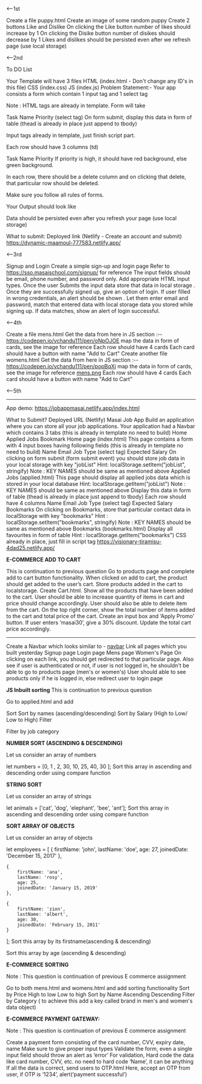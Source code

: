 <--1st 

Create a file puppy.html
Create an image of some random puppy
Create 2 buttons Like and Dislike
On clicking the Like button number of likes should increase by 1
On clicking the Disike button number of disikes should decrease by 1
Likes and dislikes should be persisted even after we refresh page (use local storage)


<--2nd

To DO List

Your Template will have 3 files
HTML (index.html - Don't change any ID's in this file)
CSS (index.css)
JS (index.js)
Problem Statement:-
Your app consists a form which contain 1 input tag and 1 select tag

Note : HTML tags are already in template.
Form will take

Task Name
Priority (select tag)
On form submit, display this data in form of table (thead is already in place just append to tbody)

Input tags already in template, just finish script part.

Each row should have 3 columns (td)

Task Name
Priority
If priority is high, it should have red background, else green background.

In each row, there should be a delete column and on clicking that delete, that particular row should be deleted.

Make sure you follow all rules of forms.

Your Output should look like

Data should be persisted even after you refresh your page (use local storage)

What to submit: Deployed link (Netlify - Create an account and submit)
https://dynamic-maamoul-777583.netlify.app/


<--3rd 


Signup and Login
Create a simple sign-up and login page
Refer to https://sso.masaischool.com/signup/ for reference
The input fields should be email, phone number, and password only.
Add appropriate HTML input types.
Once the user Submits the input data store that data in local storage .
Once they are successfully signed up, give an option of login.
If user filled in wrong credentials, an alert should be shown .
Let them enter email and password, match that entered data with local storage data you stored while signing up. If data matches, show an alert of login successful.


<--4th

Create a file mens.html
Get the data from here in JS section :--https://codepen.io/vchandu111/pen/oNpOJOE
map the data in form of cards, see the image for reference
Each row should have 4 cards
Each card should have a button with name "Add to Cart"
Create another file womens.html
Get the data from here in JS section :--https://codepen.io/vchandu111/pen/popBqXj
map the data in form of cards, see the image for reference
[mens.png](https://masai-course.s3.ap-south-1.amazonaws.com/editor/uploads/2022-04-23/mens_435215.png)
Each row should have 4 cards
Each card should have a button with name "Add to Cart"


<--5th

****

App demo:
https://jobappmasai.netlify.app/index.html

What to Submit?
Deployed URL (Netlify)
Masai Job App
Build an application where you can store all your job applications.
Your application had a Navbar which contains 3 tabs (this is already in template no need to build)
Home
Applied Jobs
Bookmark
Home page (index.html)
This page contains a form with 4 input boxes having following fields (this is already in template no need to build)
Name
Email
Job Type (select tag)
Expected Salary
On clicking on form submit (form submit event) you should store job data in your local storage with key "jobList"
Hint: localStorage.setItem("jobList", stringify)
Note : KEY NAMES should be same as mentioned above
Applied Jobs (applied.html)
This page should display all applied jobs data which is stored in your local database
Hint: localStorage.getItem("jobList")
Note : KEY NAMES should be same as mentioned above
Display this data in form of table (thead is already in place just append to tbody)
Each row should have 4 columns
Name
Email
Job Type (select tag)
Expected Salary
Bookmarks
On clicking on Bookmarks, store that particular contact data in localStorage with key "bookmarks"
Hint : localStorage.setItem("bookmarks", stringify)
Note : KEY NAMES should be same as mentioned above
Bookmarks (bookmarks.html)
Display all favourites in form of table
Hint : localStorage.getItem("bookmarks")
CSS already in place, just fill in script tag
https://visionary-tiramisu-4dad25.netlify.app/

**E-COMMERCE ADD TO CART**

This is continuation to previous question
Go to products page and complete add to cart button functionality.
When clicked on add to cart, the product should get added to the user’s cart.
Store products added in the cart to localstorage.
Create Cart.html. Show all the products that have been added to the cart.
User should be able to increase quantity of items in cart and price should change accordingly.
User should also be able to delete item from the cart.
On the top right corner, show the total number of items added to the cart and total price of the cart.
Create an input box and ‘Apply Promo’ button.
If user enters ‘masai30’, give a 30% discount. Update the total cart price accordingly.

****


Create a Navbar which looks similar to - [navbar](https://masai-course.s3.ap-south-1.amazonaws.com/editor/uploads/2022-04-23/nav_524058.png)
Link all pages which you built yesterday
Signup page
Login page
Mens page
Women's Page
On clicking on each link, you should get redirected to that particular page.
Also see if user is authenticated or not, if user is not logged in, he shouldn't be able to go to products page (men's or women's)
User should able to see products only if he is logged in, else redirect user to login page

**JS Inbuilt sorting**
This is continuation to previous question

Go to applied.html and add

Sort
Sort by names (ascending/descending)
Sort by Salary (High to Low/ Low to High)
Filter

Filter by job category


**NUMBER SORT (ASCENDING & DESCENDING)**

Let us consider an array of numbers

 let numbers = [0, 1 , 2, 30, 10, 25, 40, 30 ];
Sort this array in ascending and descending order using compare function

**STRING SORT**

Let us consider an array of strings

let animals = ['cat', 'dog', 'elephant', 'bee', 'ant'];
Sort this array in ascending and descending order using compare function

**SORT ARRAY OF OBJECTS**

Let us consider an array of objects

let employees = [
    {
        firstName: 'john',
        lastName: 'doe',
        age: 27,
        joinedDate: 'December 15, 2017'
    },

    {
        firstName: 'ana',
        lastName: 'rosy',
        age: 25,
        joinedDate: 'January 15, 2019'
    },

    {
        firstName: 'zion',
        lastName: 'albert',
        age: 30,
        joinedDate: 'February 15, 2011'
    }
];
Sort this array by its firstname(ascending & descending)

Sort this array by age (ascending & descending)

**E-COMMERCE SORTING**

Note : This question is continuation of previous E commerce assignment

Go to both mens.html and womens.html and add sorting functionality
Sort by Price
High to low
Low to high
Sort by Name
Ascending
Descending
Filter by Category ( to achieve this add a key called brand in men's and women's data object)

**E-COMMERCE PAYMENT GATEWAY:**

Note : This question is continuation of previous E commerce assignment

Create a payment form consisting of the card number, CVV, expiry date, name
Make sure to give proper input types
Validate the form, even a single input field should throw an alert as ‘error’
For validation, Hard code the data like card number, CVV, etc. no need to hard code ‘Name’, it can be anything
If all the data is correct, send users to OTP.html Here, accept an OTP from user, if OTP is ‘1234’, alert(‘payment successful’)





